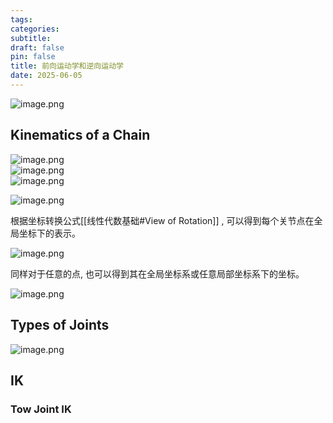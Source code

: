 ```yaml
---
tags:
categories:
subtitle:
draft: false
pin: false
title: 前向运动学和逆向运动学
date: 2025-06-05
---
```

![image.png](https://cdn.jsdelivr.net/gh/aizawaayame/blogimage@main/img/20250611114147.png)

## Kinematics of a Chain

![image.png](https://cdn.jsdelivr.net/gh/aizawaayame/blogimage@main/img/20250605201629.png)  
![image.png](https://cdn.jsdelivr.net/gh/aizawaayame/blogimage@main/img/20250605201741.png)  
![image.png](https://cdn.jsdelivr.net/gh/aizawaayame/blogimage@main/img/20250605202040.png)

![image.png](https://cdn.jsdelivr.net/gh/aizawaayame/blogimage@main/img/20250610125029.png)

根据坐标转换公式[[线性代数基础#View of Rotation]] , 可以得到每个关节点在全局坐标下的表示。

![image.png](https://cdn.jsdelivr.net/gh/aizawaayame/blogimage@main/img/20250610125446.png)

同样对于任意的点, 也可以得到其在全局坐标系或任意局部坐标系下的坐标。

![image.png](https://cdn.jsdelivr.net/gh/aizawaayame/blogimage@main/img/20250610125544.png)

## Types of Joints

![image.png](https://cdn.jsdelivr.net/gh/aizawaayame/blogimage@main/img/20250610130117.png)

## IK

### Tow Joint IK
